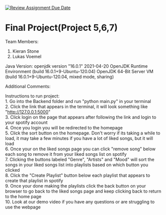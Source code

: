 [![Review Assignment Due Date](https://classroom.github.com/assets/deadline-readme-button-24ddc0f5d75046c5622901739e7c5dd533143b0c8e959d652212380cedb1ea36.svg)](https://classroom.github.com/a/M_5_MKPE)
# Final Project(Project 5,6,7)

Team Members:
1. Kieran Stone
2. Lukas Voemel

Java Version:
openjdk version "16.0.1" 2021-04-20
OpenJDK Runtime Environment (build 16.0.1+9-Ubuntu-120.04)
OpenJDK 64-Bit Server VM (build 16.0.1+9-Ubuntu-120.04, mixed mode, sharing)

Additional Comments:

Instructions to run project: <br>
    1. Go into the Backend folder and run "python main.py" in your terminal <br>
    2. Click the link that appears in the terminal, it will look something like "http://127.0.0.1:5000" <br>
    3. Click login on the page that appears after following the link and login to your spotify account <br>
    4. Once you login you will be redirected to the homepage <br>
    5. Click the sort button on the homepage. Don't worry if its taking a while to load, it may take a few minutes if you have a lot of liked songs, but it will load <br>
    6. Once your on the liked songs page you can click "remove song" below each song to remove it from your liked songs list on spotify <br>
    7. Clicking the buttons labeled "Genre", "Artists" and "Mood" will sort the songs in your liked songs list into playlists based on which button you clicked <br>
    8. Click the "Create Playlist" button below each playlist that appears to create that playlist in spotify <br>
    9. Once your done making the playlists click the back button on your browser to go back to the liked songs page and keep clicking back to return to the home page <br>
    10. Look at our demo video if you have any questions or are struggling to use the webpage <br>
